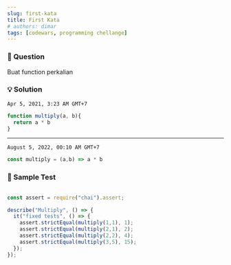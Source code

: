 ```yaml
---
slug: first-kata
title: First Kata
# authors: dimar
tags: [codewars, programming chellange]
---
```

<!-- truncate:10 -->
### 🤔 Question
Buat function perkalian

### 💡 Solution

`Apr 5, 2021, 3:23 AM GMT+7`
```js
function multiply(a, b){
  return a * b
}
```
---
`August 5, 2022, 00:10 AM GMT+7`
```js
const multiply = (a,b) => a * b
```
### 🧪 Sample Test
```js

const assert = require("chai").assert;

describe("Multiply", () => {
  it("fixed tests", () => {
    assert.strictEqual(multiply(1,1), 1);
    assert.strictEqual(multiply(2,1), 2);
    assert.strictEqual(multiply(2,2), 4);
    assert.strictEqual(multiply(3,5), 15);   
  });
});
``` 
